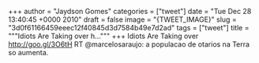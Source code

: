 
+++
author = "Jaydson Gomes"
categories = ["tweet"]
date = "Tue Dec 28 13:40:45 +0000 2010"
draft = false
image = "{TWEET_IMAGE}"
slug = "3d0f61166459eeec12f40845d3d7584b49e7d2ad"
tags = ["tweet"]
title = """Idiots Are Taking over  h..."""
+++
Idiots Are Taking over  http://goo.gl/3O6tH RT @marcelosaraujo: a populacao de otarios na Terra so aumenta.
